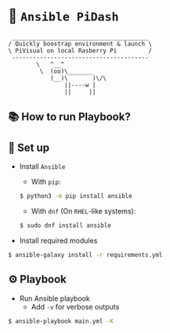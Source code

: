 # :dart: `Ansible PiDash`

```text
 _______________________________________
/ Quickly boostrap environment & launch \
\ PiVisual on local Rasberry Pi         /
 ---------------------------------------
        \   ^__^
         \  (oo)\_______
            (__)\       )\/\
                ||----w |
                ||     ||
```

## :books: How to run Playbook?

## :wrench: Set up

- Install `Ansible`

    - With `pip`:
    ```bash
    $ python3 -m pip install ansible
    ```

    - With `dnf` (On `RHEL`-like systems):

    ```bash
    $ sudo dnf install ansible
    ```

- Install required modules
```bash
$ ansible-galaxy install -r requirements.yml
```

## :gear: Playbook

- Run Ansible playbook
    - Add `-v` for verbose outputs
```bash
$ ansible-playbook main.yml -K
```
